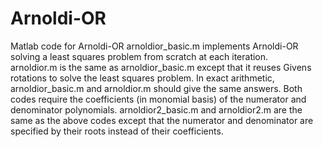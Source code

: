 # Arnoldi-OR
Matlab code for Arnoldi-OR
arnoldior_basic.m implements Arnoldi-OR solving a least squares problem from scratch at each iteration.  
arnoldior.m is the same as arnoldior_basic.m except that it reuses Givens rotations to solve the least squares problem.
In exact arithmetic, arnoldior_basic.m and arnoldior.m should give the same answers.  Both codes require the coefficients
  (in monomial basis) of the numerator and denominator polynomials.
arnoldior2_basic.m and arnoldior2.m are the same as the above codes except that the numerator and denominator
   are specified by their roots instead of their coefficients.
